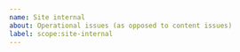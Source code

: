 ```yaml
---
name: Site internal
about: Operational issues (as opposed to content issues)
label: scope:site-internal
---
```

